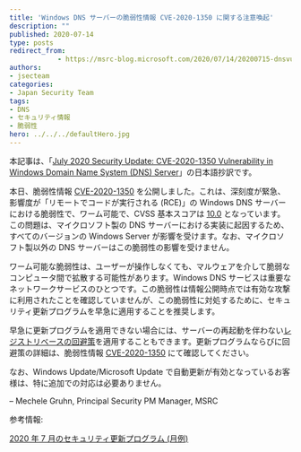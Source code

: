 ```yaml
---
title: 'Windows DNS サーバーの脆弱性情報 CVE-2020-1350 に関する注意喚起'
description: ""
published: 2020-07-14
type: posts
redirect_from:
            - https://msrc-blog.microsoft.com/2020/07/14/20200715-dnsvulnerability/
authors:
- jsecteam
categories:
- Japan Security Team
tags:
- DNS
- セキュリティ情報
- 脆弱性
hero: ../../../defaultHero.jpg
---
```

本記事は、「[July 2020 Security Update: CVE-2020-1350 Vulnerability in Windows Domain Name System (DNS) Server](https://msrc-blog.microsoft.com/2020/07/14/july-2020-security-update-cve-2020-1350-vulnerability-in-windows-domain-name-system-dns-server/)」の日本語抄訳です。

本日、脆弱性情報 [CVE-2020-1350](https://portal.msrc.microsoft.com/ja-JP/security-guidance/advisory/CVE-2020-1350) を公開しました。これは、深刻度が緊急、影響度が「リモートでコードが実行される (RCE)」の Windows DNS サーバーにおける脆弱性で、ワーム可能で、CVSS 基本スコアは [10.0](<https://nvd.nist.gov/vuln-metrics/cvss/v3-calculator?calculator&version=3&vector=(CVSS:3.0/AV:N/AC:L/PR:N/UI:N/S:C/C:H/I:H/A:H/E:P/RL:O/RC:C)>) となっています。この問題は、マイクロソフト製の DNS サーバーにおける実装に起因するため、すべてのバージョンの Windows Server が影響を受けます。なお、マイクロソフト製以外の DNS サーバーはこの脆弱性の影響を受けません。

ワーム可能な脆弱性は、ユーザーが操作しなくても、マルウェアを介して脆弱なコンピュータ間で拡散する可能性があります。Windows DNS サービスは重要なネットワークサービスのひとつです。この脆弱性は情報公開時点では有効な攻撃に利用されたことを確認していませんが、この脆弱性に対処するために、セキュリティ更新プログラムを早急に適用することを推奨します。

早急に更新プログラムを適用できない場合には、サーバーの再起動を伴わない[レジストリベースの回避策](https://support.microsoft.com/ja-jp/help/4569509)を適用することもできます。更新プログラムならびに回避策の詳細は、脆弱性情報 [CVE-2020-1350](https://portal.msrc.microsoft.com/ja-JP/security-guidance/advisory/CVE-2020-1350) にて確認してください。

なお、Windows Update/Microsoft Update で自動更新が有効となっているお客様は、特に追加での対応は必要ありません。

– Mechele Gruhn, Principal Security PM Manager, MSRC

参考情報:

[2020 年 7 月のセキュリティ更新プログラム (月例)](https://msrc-blog.microsoft.com/2020/07/14/202007-security-updates/)

<!-- wp:paragraph -->

<!-- /wp:paragraph -->
